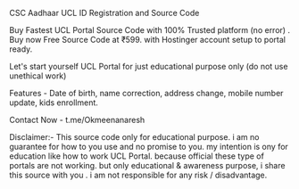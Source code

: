 CSC Aadhaar UCL ID Registration and Source Code 

Buy Fastest UCL Portal Source Code with 100% Trusted platform (no error) . Buy now Free Source Code at ₹599. with Hostinger account setup to portal ready. 

Let's start yourself UCL Portal for just educational purpose only (do not use unethical work)

Features - Date of birth, name correction, address change, mobile number update, kids enrollment.

Contact Now - t.me/Okmeenanaresh 

Disclaimer:- This source code only for educational purpose. i am no guarantee for how to you use and no promise to you. my intention is ony for education like how to work UCL Portal. because official these type of portals are not working. but only educational & awareness purpose, i share this source with you . i am not responsible for any risk / disadvantage. 

